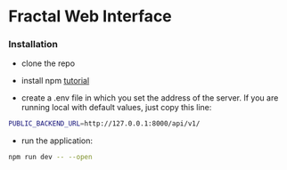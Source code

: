 # Fractal Web Interface

### Installation

- clone the repo

- install npm [tutorial](https://docs.npmjs.com/downloading-and-installing-node-js-and-npm)

- create a .env file in which you set the address of the server. If you are running local with default values, just copy this line:

```bash
PUBLIC_BACKEND_URL=http://127.0.0.1:8000/api/v1/
```

- run the application:
```bash
npm run dev -- --open
```
